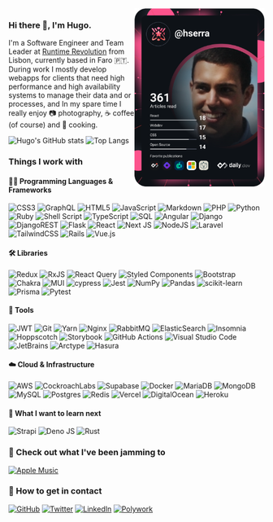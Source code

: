 <!-- ![main](https://github.com/hugo-serra/hugo-serra/actions/workflows/main.yml/badge.svg) -->
<a href="https://app.daily.dev/hserra">
  <img src="devcard.svg" width="256" alt="Hugo Serra's Dev Card" align="right"/>
</a>

### Hi there 👋, I'm Hugo.

I'm a Software Engineer and Team Leader at [Runtime Revolution](https://www.runtime-revolution.com/) from Lisbon, currently based in Faro 🇵🇹.
During work I mostly develop webapps for clients that need high performance and high availability systems to manage their data and or processes, and In my spare time I really enjoy 📷 photography, ☕ coffee (of course) and 🍳 cooking.

<img src="https://github-readme-stats.vercel.app/api?username=hugo-serra&show_icons=true&theme=dark" alt="Hugo's GitHub stats" />

<img src="https://github-readme-stats.vercel.app/api/top-langs/?username=hugo-serra&layout=compact&theme=dark" alt="Top Langs" />

### Things I work with

#### 🧑‍💻 Programming Languages & Frameworks
![CSS3](https://img.shields.io/badge/CSS-%231572B6.svg?style=flat-square&logo=css3&logoColor=white)
![GraphQL](https://img.shields.io/badge/-GraphQL-E10098?style=flat-square&logo=graphql&logoColor=white)
![HTML5](https://img.shields.io/badge/HTML-%23E34F26.svg?style=flat-square&logo=html5&logoColor=white)
![JavaScript](https://img.shields.io/badge/javascript-%23323330.svg?style=flat-square&logo=javascript&logoColor=%23F7DF1E)
![Markdown](https://img.shields.io/badge/markdown-%23000000.svg?style=flat-square&logo=markdown&logoColor=white)
![PHP](https://img.shields.io/badge/php-%23777BB4.svg?style=flat-square&logo=php&logoColor=white)
![Python](https://img.shields.io/badge/python-3670A0?style=flat-square&logo=python&logoColor=ffdd54)
![Ruby](https://img.shields.io/badge/ruby-%23CC342D.svg?style=flat-square&logo=ruby&logoColor=white)
![Shell Script](https://img.shields.io/badge/shell_script-%23121011.svg?style=flat-square&logo=gnu-bash&logoColor=white)
![TypeScript](https://img.shields.io/badge/typescript-%23007ACC.svg?style=flat-square&logo=typescript&logoColor=white)
![SQL](https://custom-icon-badges.herokuapp.com/badge/SQL-000.svg?style=flat-square&logo=database&logoColor=white)
![Angular](https://img.shields.io/badge/angular-%23DD0031.svg?style=flat-square&logo=angular&logoColor=white)
![Django](https://img.shields.io/badge/django-%23092E20.svg?style=flat-square&logo=django&logoColor=white)
![DjangoREST](https://img.shields.io/badge/DJANGO-REST-ff1709?style=flat-square&logo=django&logoColor=white&color=ff1709&labelColor=gray)
![Flask](https://img.shields.io/badge/flask-%23000.svg?style=flat-square&logo=flask&logoColor=white)
![React](https://img.shields.io/badge/react-%2320232a.svg?style=flat-square&logo=react&logoColor=%2361DAFB)
![Next JS](https://img.shields.io/badge/Next-black?style=flat-square&logo=next.js&logoColor=white)
![NodeJS](https://img.shields.io/badge/node.js-6DA55F?style=flat-square&logo=node.js&logoColor=white)
![Laravel](https://img.shields.io/badge/laravel-%23FF2D20.svg?style=flat-square&logo=laravel&logoColor=white)
![TailwindCSS](https://img.shields.io/badge/tailwindcss-%2338B2AC.svg?style=flat-square&logo=tailwind-css&logoColor=white)
![Rails](https://img.shields.io/badge/rails-%23CC0000.svg?style=flat-square&logo=ruby-on-rails&logoColor=white)
![Vue.js](https://img.shields.io/badge/vuejs-%2335495e.svg?style=flat-square&logo=vuedotjs&logoColor=%234FC08D)

#### 🛠️ Libraries

![Redux](https://img.shields.io/badge/redux-%23593d88.svg?style=flat-square&logo=redux&logoColor=white)
![RxJS](https://img.shields.io/badge/rxjs-%23B7178C.svg?style=flat-square&logo=reactivex&logoColor=white)
![React Query](https://img.shields.io/badge/-React%20Query-FF4154?style=flat-square&logo=react%20query&logoColor=white)
![Styled Components](https://img.shields.io/badge/styled--components-DB7093?style=flat-square&logo=styled-components&logoColor=white)
![Bootstrap](https://img.shields.io/badge/bootstrap-%23563D7C.svg?style=flat-square&logo=bootstrap&logoColor=white)
![Chakra](https://img.shields.io/badge/chakra-%234ED1C5.svg?style=flat-square&logo=chakraui&logoColor=white)
![MUI](https://img.shields.io/badge/MUI-%230081CB.svg?style=flat-square&logo=mui&logoColor=white)
![cypress](https://img.shields.io/badge/-cypress-%23E5E5E5?style=flat-square&logo=cypress&logoColor=058a5e)
![Jest](https://img.shields.io/badge/-jest-%23C21325?style=flat-square&logo=jest&logoColor=white)
![NumPy](https://img.shields.io/badge/numpy-%23013243.svg?style=flat-square&logo=numpy&logoColor=white)
![Pandas](https://img.shields.io/badge/pandas-%23150458.svg?style=flat-square&logo=pandas&logoColor=white)
![scikit-learn](https://img.shields.io/badge/scikit--learn-%23F7931E.svg?style=flat-square&logo=scikit-learn&logoColor=white)
![Prisma](https://img.shields.io/badge/Prisma-3982CE?style=flat-square&logo=Prisma&logoColor=white)
![Pytest](https://img.shields.io/badge/Pytest-0A9EDC?style=flat-square&logo=Pytest&logoColor=white)

#### 🧰 Tools

![JWT](https://img.shields.io/badge/JWT-black?style=flat-square&logo=JSON%20web%20tokens)
![Git](https://img.shields.io/badge/git-%23F05033.svg?style=flat-square&logo=git&logoColor=white)
![Yarn](https://img.shields.io/badge/yarn-%232C8EBB.svg?style=flat-square&logo=yarn&logoColor=white)
![Nginx](https://img.shields.io/badge/nginx-%23009639.svg?style=flat-square&logo=nginx&logoColor=white)
![RabbitMQ](https://img.shields.io/badge/Rabbitmq-FF6600?style=flat-square&logo=rabbitmq&logoColor=white)
![ElasticSearch](https://img.shields.io/badge/-ElasticSearch-005571?style=flat-square&logo=elasticsearch)
![Insomnia](https://img.shields.io/badge/Insomnia-black?style=flat-square&logo=insomnia&logoColor=5849BE)
![Hoppscotch](https://img.shields.io/badge/Hoppscotch-31C48D?style=flat-square&logo=hoppscotch&logoColor=white)
![Storybook](https://img.shields.io/badge/-Storybook-FF4785?style=flat-square&logo=storybook&logoColor=white)
![GitHub Actions](https://img.shields.io/badge/-GitHub%20Actions-2088FF?style=flat-square&logo=githubactions&logoColor=white)
![Visual Studio Code](https://img.shields.io/badge/Visual%20Studio%20Code-007ACC?style=flat-square&logo=visualstudiocode&logoColor=white)
![JetBrains](https://img.shields.io/badge/JetBrains-000000?style=flat-square&logo=jetbrains&logoColor=white)
![Arctype](https://custom-icon-badges.herokuapp.com/badge/Arctype-634AA0.svg?style=flat-square&logo=arctype&logoColor=white)
![Hasura](https://custom-icon-badges.herokuapp.com/badge/Hasura-1EB4D4.svg?style=flat-square&logo=hasura&logoColor=white)

#### ☁️ Cloud & Infrastructure

![AWS](https://img.shields.io/badge/AWS-%23FF9900.svg?style=flat-square&logo=amazon-aws&logoColor=white)
![CockroachLabs](https://img.shields.io/badge/Cockroach%20Labs-6933FF?style=flat-square&logo=Cockroach%20Labs&logoColor=white)
![Supabase](https://img.shields.io/badge/Supabase-3ECF8E?style=flat-square&logo=supabase&logoColor=white)
![Docker](https://img.shields.io/badge/docker-%230db7ed.svg?style=flat-square&logo=docker&logoColor=white)
![MariaDB](https://img.shields.io/badge/MariaDB-003545?style=flat-square&logo=mariadb&logoColor=white)
![MongoDB](https://img.shields.io/badge/MongoDB-%234ea94b.svg?style=flat-square&logo=mongodb&logoColor=white)
![MySQL](https://img.shields.io/badge/mysql-%2300f.svg?style=flat-square&logo=mysql&logoColor=white)
![Postgres](https://img.shields.io/badge/postgres-%23316192.svg?style=flat-square&logo=postgresql&logoColor=white)
![Redis](https://img.shields.io/badge/redis-%23DD0031.svg?style=flat-square&logo=redis&logoColor=white)
![Vercel](https://img.shields.io/badge/vercel-000000.svg?style=flat-square&logo=vercel&logoColor=white)
![DigitalOcean](https://img.shields.io/badge/DigitalOcean-0080FF.svg?style=flat-square&logo=digitalocean&logoColor=white)
![Heroku](https://img.shields.io/badge/Heroku-430098.svg?style=flat-square&logo=heroku&logoColor=white)

#### 🌱 What I want to learn next

![Strapi](https://img.shields.io/badge/strapi-%232E7EEA.svg?style=flat-square&logo=strapi&logoColor=white)
![Deno JS](https://img.shields.io/badge/deno%20js-000000?style=flat-square&logo=deno&logoColor=white)
![Rust](https://img.shields.io/badge/Rust-%23000000.svg?style=flat-square&logo=rust&logoColor=white)
<!-- ![Go](https://img.shields.io/badge/GO-%2300ADD8.svg?style=flat-square&logo=go&logoColor=white)
![Apache Kafka](https://img.shields.io/badge/Apache%20Kafka-000?style=flat-square&logo=apachekafka)
![Apollo-GraphQL](https://img.shields.io/badge/-ApolloGraphQL-311C87?style=flat-square&logo=apollo-graphql)
![Electron.js](https://img.shields.io/badge/Electron-191970?style=flat-square&logo=Electron&logoColor=white)
![Express.js](https://img.shields.io/badge/express.js-%23404d59.svg?style=flat-square&logo=express&logoColor=%2361DAFB)
![Flutter](https://img.shields.io/badge/Flutter-%2302569B.svg?style=flat-square&logo=Flutter&logoColor=white)
![OpenCV](https://img.shields.io/badge/opencv-%23white.svg?style=flat-square&logo=opencv&logoColor=white)
![RxDB](https://img.shields.io/badge/rxdb-8D1F89.svg?style=flat-square&logo=rxdb&logoColor=white)
![Semantic UI React](https://img.shields.io/badge/Semantic%20UI%20React-%2335BDB2.svg?style=flat-square&logo=SemanticUIReact&logoColor=white)
![Threejs](https://img.shields.io/badge/threejs-black?style=flat-square&logo=three.js&logoColor=white)
![Webpack](https://img.shields.io/badge/webpack-%238DD6F9.svg?style=flat-square&logo=webpack&logoColor=black)
![PyTorch](https://img.shields.io/badge/PyTorch-%23EE4C2C.svg?style=flat-square&logo=PyTorch&logoColor=white)
![SciPy](https://img.shields.io/badge/SciPy-%230C55A5.svg?style=flat-square&logo=scipy&logoColor=%white)
![Keras](https://img.shields.io/badge/Keras-%23D00000.svg?style=flat-square&logo=Keras&logoColor=white)
![Express JS](https://img.shields.io/badge/Express.js-000000.svg?style=flat-square&logo=express&logoColor=white) -->

<!-- ### 📖 Read about what I've been up to

![Medium](https://img.shields.io/badge/Medium-12100E?style=flat-square&logo=medium&logoColor=white)
![Rss](https://img.shields.io/badge/rss-F88900?style=flat-square&logo=rss&logoColor=white) -->

### 🎵 Check out what I've been jamming to
[![Apple Music](https://img.shields.io/badge/Apple%20Music-EE2239?style=flat-square&logo=apple-music&logoColor=white)](https://music.apple.com/profile/hugoserra)

### 📇 How to get in contact

[![GitHub](https://img.shields.io/badge/github-%23121011.svg?style=flat-square&logo=github&logoColor=white)](https://github.com/hugo-serra)
[![Twitter](https://img.shields.io/badge/hserra0-%231DA1F2.svg?style=flat-square&logo=Twitter&logoColor=white)](https://twitter.com/hserra0)
[![LinkedIn](https://img.shields.io/badge/linkedin-%230077B5.svg?style=flat-square&logo=linkedin&logoColor=white)](https://www.linkedin.com/in/hserra0/)
[![Polywork](https://img.shields.io/badge/Polywork-543DE0?style=flat-square&logo=polywork&logoColor=black)](https://www.polywork.com/hserra)

<!--
### 🫶 Like my Work?

![BuyMeACoffee](https://img.shields.io/badge/Buy%20Me%20a%20Coffee-ffdd00?style=flat-square&logo=buy-me-a-coffee&logoColor=black)
![Ko-Fi](https://img.shields.io/badge/Ko--fi-F16061?style=flat-square&logo=ko-fi&logoColor=white)
![PayPal](https://img.shields.io/badge/PayPal-00457C?style=flat-square&logo=paypal&logoColor=white)
-->

<!--
**hugo-serra/hugo-serra** is a ✨ _special_ ✨ repository because its `README.md` (this file) appears on your GitHub profile.

Here are some ideas to get you started:

- 🔭 I’m currently working on ...
- 🌱 I’m currently learning ...
- 👯 I’m looking to collaborate on ...
- 🤔 I’m looking for help with ...
- 💬 Ask me about ...
- 📫 How to reach me: ...
- 😄 Pronouns: ...
- ⚡ Fun fact: ...
-->
